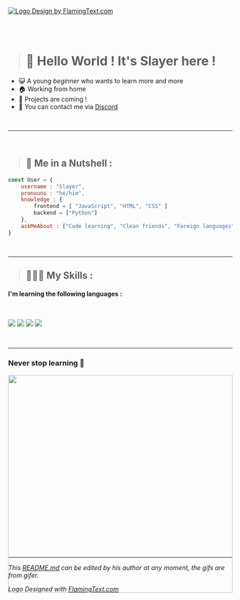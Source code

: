 <a target="_top" href="https://flamingtext.com/" ><img src="https://blog.flamingtext.com/blog/2021/02/21/flamingtext_com_1613924934_663603091.gif" alt="Logo Design by FlamingText.com" title="Logo Design by FlamingText.com"></a>
<br/>

<br>
<br />

> # 👋 **Hello World ! It's Slayer here !**


- 😺  A young _beginner_ who wants to learn more and more
- 🏠  Working from home
- 🚀  Projects are coming !
- 📣  You can contact me via [Discord](https://dsc.bio/slayerwashere )

<br />

---
<br />

> ## 🤡 Me in a Nutshell :

```js
const User = {
    username : "Slayer",
    pronouns : "he/him",
    knowledge : {
        frontend = [ "JavaScript", "HTML", "CSS" ]
        backend = ["Python"]
    },
    askMeAbout : ["Code learning", "Clean friends", "Foreign languages", "SkateBoard", "Science"]
}
```    
<br />

***
> ## 👨🏻‍💻 My Skills :

#### I'm learning the following languages :

<br />

<img src="https://img.shields.io/badge/JavaScript-yellow?logo=JavaScript">  <img src="https://img.shields.io/badge/Python-green?logo=Python">  <img src="https://img.shields.io/badge/HTML-orange?logo=HTML5">  <img src="https://img.shields.io/badge/CSS-blue?logo=CSS3">

<br />

---

### **Never stop learning** 🤩
<div style="padding-top:75.000%;position:relative;"><img src="https://gifer.com/embed/7S7P" width="100%" height="100%" style='position:absolute;top:0;left:0;' frameBorder="0" allowFullScreen></iframe>
<br />

***

_This [README.md](https://github.com/SlayerOnGithub/SlayerOnGithub "Slayer's presentation") can be edited by his author at any moment, the gifs are from gifer._

_Logo Designed with <a href="https://flamingtext.com/" >FlamingText.com</a>_
